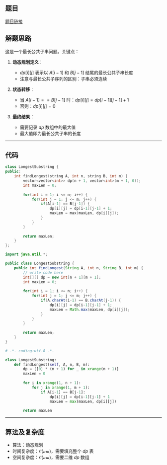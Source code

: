 ## 题目
[题目链接](https://www.nowcoder.com/practice/02e7cc263f8a49e8b1e1dc9c116f7602?tpId=182&tqId=25106&sourceUrl=/exam/oj&channenl=wgithub&fromPut=wgithub)

## 解题思路

这是一个最长公共子串问题。关键点：

1. **动态规划定义**：
   - $dp[i][j]$ 表示以 $A[i-1]$ 和 $B[j-1]$ 结尾的最长公共子串长度
   - 注意与最长公共子序列的区别：子串必须连续

2. **状态转移**：
   - 当 $A[i-1] == B[j-1]$ 时：$dp[i][j] = dp[i-1][j-1] + 1$
   - 否则：$dp[i][j] = 0$

3. **最终结果**：
   - 需要记录 $dp$ 数组中的最大值
   - 最大值即为最长公共子串的长度

---

## 代码

```cpp []
class LongestSubstring {
public:
    int findLongest(string A, int n, string B, int m) {
        vector<vector<int>> dp(n + 1, vector<int>(m + 1, 0));
        int maxLen = 0;
        
        for(int i = 1; i <= n; i++) {
            for(int j = 1; j <= m; j++) {
                if(A[i-1] == B[j-1]) {
                    dp[i][j] = dp[i-1][j-1] + 1;
                    maxLen = max(maxLen, dp[i][j]);
                }
            }
        }
        
        return maxLen;
    }
};
```

```java []
import java.util.*;

public class LongestSubstring {
    public int findLongest(String A, int n, String B, int m) {
        // write code here
        int[][] dp = new int[n + 1][m + 1];
        int maxLen = 0;
        
        for(int i = 1; i <= n; i++) {
            for(int j = 1; j <= m; j++) {
                if(A.charAt(i-1) == B.charAt(j-1)) {
                    dp[i][j] = dp[i-1][j-1] + 1;
                    maxLen = Math.max(maxLen, dp[i][j]);
                }
            }
        }
        
        return maxLen;
    }
}
```

```python []
# -*- coding:utf-8 -*-

class LongestSubstring:
    def findLongest(self, A, n, B, m):
        dp = [[0] * (m + 1) for _ in xrange(n + 1)]
        maxLen = 0
        
        for i in xrange(1, n + 1):
            for j in xrange(1, m + 1):
                if A[i-1] == B[j-1]:
                    dp[i][j] = dp[i-1][j-1] + 1
                    maxLen = max(maxLen, dp[i][j])
        
        return maxLen
```

---

## 算法及复杂度
- 算法：动态规划
- 时间复杂度：$\mathcal{O(nm)}$，需要填充整个 $dp$ 表
- 空间复杂度：$\mathcal{O(nm)}$，需要二维 $dp$ 数组